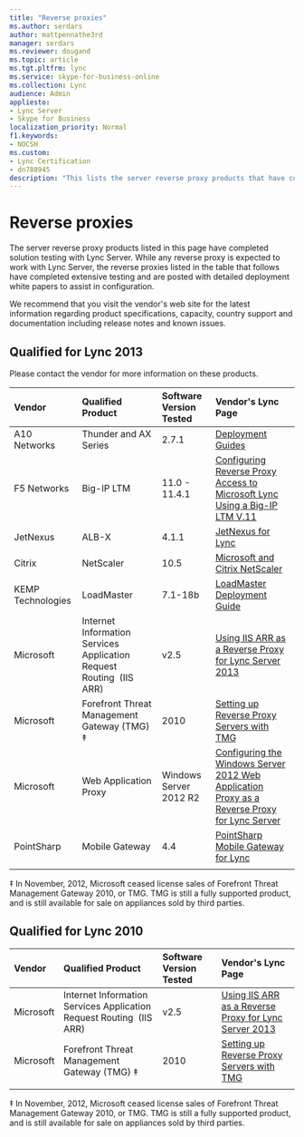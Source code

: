 ```yaml
---
title: "Reverse proxies"
ms.author: serdars
author: mattpennathe3rd
manager: serdars
ms.reviewer: dougand
ms.topic: article
ms.tgt.pltfrm: lync
ms.service: skype-for-business-online
ms.collection: Lync
audience: Admin
appliesto:
- Lync Server
- Skype for Business
localization_priority: Normal
f1.keywords:
- NOCSH
ms.custom:
- Lync Certification
- dn788945
description: "This lists the server reverse proxy products that have completed solution testing with Lync Server. While any reverse proxy is expected to work with Lync Server, the reverse proxies listed below have completed extensive testing and are posted with detailed deployment white papers to assist in configuration.."
---
```


# Reverse proxies

The server reverse proxy products listed in this page have completed solution testing with Lync Server. While any reverse proxy is expected to work with Lync Server, the reverse proxies listed in the table that follows have completed extensive testing and are posted with detailed deployment white papers to assist in configuration.

We recommend that you visit the vendor's web site for the latest information regarding product specifications, capacity, country support and documentation including release notes and known issues.

## Qualified for Lync 2013

Please contact the vendor for more information on these products.

|Vendor |Qualified Product |Software Version Tested |Vendor's Lync Page  |
|:--- |:--- |:--- |:--- |
|A10 Networks |Thunder and AX Series | 2.7.1 |  [Deployment Guides](https://www.a10networks.com/resources/deployment_guides.php)      |
|F5 Networks | Big-IP LTM |11.0 - 11.4.1 | [Configuring Reverse Proxy Access to Microsoft Lync Using a Big-IP LTM V.11](http://www.f5.com/pdf/use-cases/reverse-proxy-access-microsoft-lync-partner-use-case.pdf)|
|JetNexus |  ALB-X |   4.1.1 | [JetNexus for Lync](http://www.jetnexus.com/support/applications/microsoft-lync/)        |
|Citrix     |   NetScaler |  10.5 | [Microsoft and Citrix NetScaler](https://www.citrix.com/global-partners/microsoft/netscaler.html)   |
|KEMP Technologies |  LoadMaster |7.1-18b|  [LoadMaster Deployment Guide](https://kemptechnologies.com/microsoft-load-balancing/load-balancing-microsoft-lync)       |
|Microsoft| Internet Information Services Application Request Routing  (IIS ARR) |  v2.5       | [Using IIS ARR as a Reverse Proxy for Lync Server 2013](https://blogs.technet.com/b/nexthop/archive/2013/02/19/using-iis-arr-as-a-reverse-proxy-for-lync-server-2013.aspx)  |
|Microsoft| Forefront Threat Management Gateway (TMG) &Dagger;| 2010 |[Setting up Reverse Proxy Servers with TMG](https://technet.microsoft.com/library/gg398069(v=ocs.15)) |
|Microsoft| Web Application Proxy |Windows Server 2012 R2 | [Configuring the Windows Server 2012 Web Application Proxy as a Reverse Proxy for Lync Server](https://www.microsoft.com/download/details.aspx?id=44940) |
|PointSharp | Mobile Gateway | 4.4 | [PointSharp Mobile Gateway for Lync](https://www.pointsharp.com/products/pointsharp-mobile-gateway-for-lync) |
|     |         |         |         |

&Dagger; In November, 2012, Microsoft ceased license sales of Forefront Threat Management Gateway 2010, or TMG. TMG is still a fully supported product, and is still available for sale on appliances sold by third parties.

## Qualified for Lync 2010

|Vendor |Qualified Product |Software Version Tested  |Vendor's Lync Page  |
|:--- |:---- |:--- |:--- |
|Microsoft     |   Internet Information Services Application Request Routing  (IIS ARR)      |  v2.5       | [Using IIS ARR as a Reverse Proxy for Lync Server 2013](https://blogs.technet.com/b/nexthop/archive/2013/02/19/using-iis-arr-as-a-reverse-proxy-for-lync-server-2013.aspx)      |
|Microsoft     | Forefront Threat Management Gateway (TMG) &Dagger; |     2010       | [Setting up Reverse Proxy Servers with TMG](https://docs.microsoft.com/previous-versions/office/skype-server-2010/gg398069(v=ocs.14))  |
|     |         |         |         |


&Dagger; In November, 2012, Microsoft ceased license sales of Forefront Threat Management Gateway 2010, or TMG. TMG is still a fully supported product, and is still available for sale on appliances sold by third parties.
